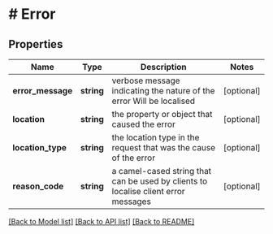 # # Error

## Properties

Name | Type | Description | Notes
------------ | ------------- | ------------- | -------------
**error_message** | **string** | verbose message indicating the nature of the error Will be localised | [optional]
**location** | **string** | the property or object that caused the error | [optional]
**location_type** | **string** | the location type in the request that was the cause of the error | [optional]
**reason_code** | **string** | a camel-cased string that can be used by clients to localise client error messages | [optional]

[[Back to Model list]](../../README.md#models) [[Back to API list]](../../README.md#endpoints) [[Back to README]](../../README.md)
